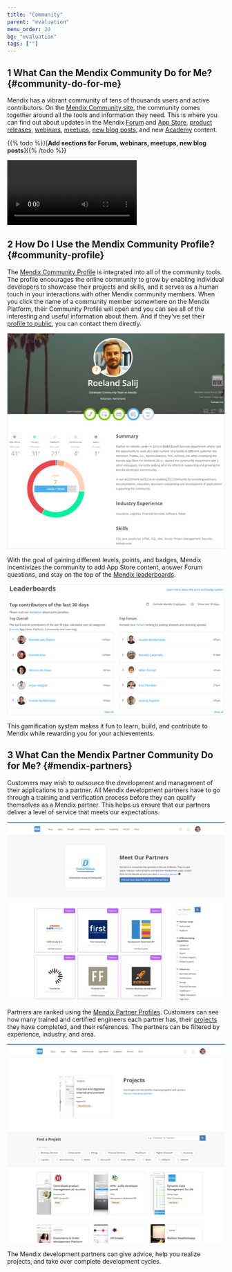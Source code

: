 ```yaml
---
title: "Community"
parent: "evaluation"
menu_order: 20
bg: "evaluation"
tags: [""]
---
```


## 1 What Can the Mendix Community Do for Me? {#community-do-for-me}

Mendix has a vibrant community of tens of thousands users and active contributors. On the [Mendix Community site](http://developers.mendix.com), the community comes together around all the tools and information they need. This is where you can find out about updates in the Mendix [Forum](http://forum.mendixcloud.com) and [App Store](http://appstore.home.mendix.com), [product releases](https://www.mendix.com/releases/), [webinars](http://learn.mendix.com/link/webinar), [meetups](https://www.meetup.com/Mendix-Netherlands), [new blog posts](https://developers.mendix.com/spotlight/), and new [Academy](http://learn.mendix.com) content.

{{% todo %}}[**Add sections for Forum, webinars, meetups, new blog posts**]{{% /todo %}}

<video controls  src="attachments/community-page-scroll.mp4">VIDEO</video>

## 2 How Do I Use the Mendix Community Profile? {#community-profile}

The [Mendix Community Profile](https://developer.mendixcloud.com/link/community) is integrated into all of the community tools. The profile encourages the online community to grow by enabling individual developers to showcase their projects and skills, and it serves as a human touch in your interactions with other Mendix community members. When you click the name of a community member somewhere on the Mendix Platform, their Community Profile will open and you can see all of the interesting and useful information about them. And if they've set their [profile to public](https://docs.mendix.com/community/tools/how-to-set-up-your-profile), you can contact them directly.

![](attachments/community-profile.png)

With the goal of gaining different levels, points, and badges, Mendix incentivizes the community to add App Store content, answer Forum questions, and stay on the top of the [Mendix leaderboards](https://developer.mendixcloud.com/link/leaderboards).

![](attachments/leaderboards.png)

This gamification system makes it fun to learn, build, and contribute to Mendix while rewarding you for your achievements.

## 3 What Can the Mendix Partner Community Do for Me? {#mendix-partners}

Customers may wish to outsource the development and management of their applications to a partner. All Mendix development partners have to go through a training and verification process before they can qualify themselves as a Mendix partner. This helps us ensure that our partners deliver a level of service that meets our expectations.

![](attachments/partner-overview.png)

Partners are ranked using the [Mendix Partner Profiles](https://developer.mendixcloud.com/link/partneroverview). Customers can see how many trained and certified engineers each partner has, their [projects](https://developer.mendixcloud.com/link/customers) they have completed, and their references. The partners can be filtered by experience, industry, and area.

![](attachments/partner-projects.png)

The Mendix development partners can give advice, help you realize projects, and take over complete development cycles.
